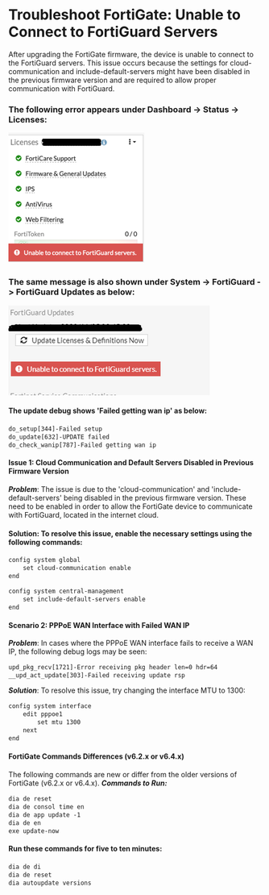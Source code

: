 # Troubleshoot FortiGate: Unable to Connect to FortiGuard Servers
After upgrading the FortiGate firmware, the device is unable to connect to the FortiGuard servers. This issue occurs because the settings for cloud-communication and include-default-servers might have been disabled in the previous firmware version and are required to allow proper communication with FortiGuard.

### The following error appears under Dashboard -> Status -> Licenses: 
![CHEESE!](/Images/GetImage.png)

### The same message is also shown under System -> FortiGuard -> FortiGuard Updates as below:
![CHEESE!](/Images/GetImage_2.png)

#### The update debug shows 'Failed getting wan ip' as below: 
 
```shell
do_setup[344]-Failed setup 
do_update[632]-UPDATE failed 
do_check_wanip[787]-Failed getting wan ip
```
#### Issue 1: Cloud Communication and Default Servers Disabled in Previous Firmware Version
***Problem***: The issue is due to the 'cloud-communication' and 'include-default-servers' being disabled in the previous firmware version. These need to be enabled in order to allow the FortiGate device to communicate with FortiGuard, located in the internet cloud.
#### Solution: To resolve this issue, enable the necessary settings using the following commands:
```shell
config system global
    set cloud-communication enable
end
```

```shell
config system central-management
    set include-default-servers enable
end
```
#### Scenario 2: PPPoE WAN Interface with Failed WAN IP
***Problem***: In cases where the PPPoE WAN interface fails to receive a WAN IP, the following debug logs may be seen:
```shell
upd_pkg_recv[1721]-Error receiving pkg header len=0 hdr=64
__upd_act_update[303]-Failed receiving update rsp
```
***Solution***: To resolve this issue, try changing the interface MTU to 1300:
```shell
config system interface
    edit pppoe1
        set mtu 1300
    next
end
```
#### FortiGate Commands Differences (v6.2.x or v6.4.x)
The following commands are new or differ from the older versions of FortiGate (v6.2.x or v6.4.x).
***Commands to Run:***
```shell
dia de reset
dia de consol time en
dia de app update -1
dia de en
exe update-now
```
#### Run these commands for five to ten minutes:
```shell
dia de di
dia de reset
dia autoupdate versions
```
